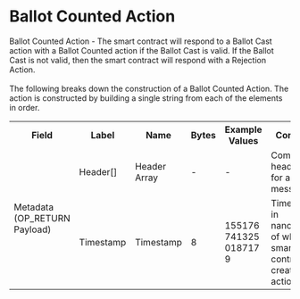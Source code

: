 
<html>
    <head>
        <link rel="stylesheet" href="css/style.css">
        <H1>Ballot Counted Action</H1>
        <p>
        Ballot Counted Action -  The smart contract will respond to a Ballot Cast action with a Ballot Counted action if the Ballot Cast is valid.  If the Ballot Cast is not valid, then the smart contract will respond with a Rejection Action.<br><br>
        The following breaks down the construction of a Ballot Counted Action. The action is constructed by building a single string from each of the elements in order.
        </p>
    </head>
    <div class="ritz grid-container" dir="ltr">
        <body>
            <table class="waffle" cellspacing="0" cellpadding="0" table-layout=fixed width=100%>
                 <tr style='height:19px;'>
                    <th style="width:6%" class="s0">Field</th>
                       <th style="width:9%" class="s1">Label</th>
                    <th style="width:9%" class="s1">Name</th>
                    <th style="width:2%" class="s1">Bytes</th>
                    <th style="width:29%" class="s1">Example Values</th>
                    <th style="width:26%" class="s1">Comments</th>
                    <th style="width:5%" class="s1">Data Type</th>
                    <th style="width:14%" class="s2">Amendment Restrictions</th>
                </tr>
                <tr>
                    <td class="s5" rowspan="2">Metadata (OP_RETURN Payload)</td>
                    <td class="g6">Header[]</td>
                    <td class="g6">Header Array</td>
                    <td class="g6">-</td>
                    <td class="g6">-</td>
                    <td class="g6">Common header data for all messages</td>
                    <td class="g6">Header</td>
                    <td class="g7"></td>
                </tr>
                    <tr>
                    <td class="g10">Timestamp</td>
                    <td class="g10">Timestamp</td>
                    <td class="g10">8</td>
                    <td class="g10" style="word-break:break-all">1551767413250187179</td>
                    <td class="g10">Timestamp in nanoseconds of when the smart contract created the action.</td>
                    <td class="g10">timestamp</td>
                    <td class="g11">Cannot be changed by issuer, operator. Smart contract controls.</td>
                </tr>
            </table>
        </body>
    </div>
</html>